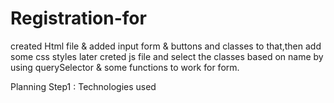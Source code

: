 # Registration-for
created Html file & added input form & buttons and classes to that,then add some css styles later creted js file and select the classes based on name by using querySelector & some functions to work for form. 

Planning
Step1 : Technologies used 

